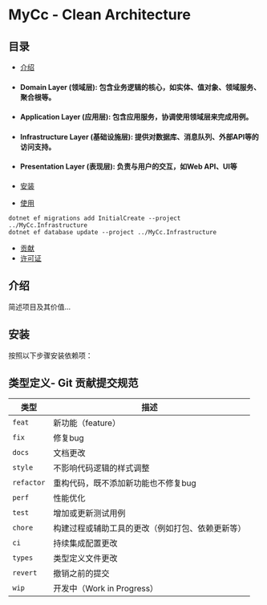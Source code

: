 # MyCc - Clean Architecture

## 目录
- [介绍](#介绍)

- #### Domain Layer (领域层): 包含业务逻辑的核心，如实体、值对象、领域服务、聚合根等。
- #### Application Layer (应用层): 包含应用服务，协调使用领域层来完成用例。
- #### Infrastructure Layer (基础设施层): 提供对数据库、消息队列、外部API等的访问支持。
- #### Presentation Layer (表现层): 负责与用户的交互，如Web API、UI等

- [安装](#安装)


- [使用](#使用)

```base
dotnet ef migrations add InitialCreate --project ../MyCc.Infrastructure
dotnet ef database update --project ../MyCc.Infrastructure
```

- [贡献](#贡献)
- [许可证](#许可证)

## 介绍
简述项目及其价值...

## 安装
按照以下步骤安装依赖项：



## 类型定义- Git 贡献提交规范

| 类型      | 描述                                               |
|-----------|----------------------------------------------------|
| `feat`    | 新功能（feature）                                   |
| `fix`     | 修复bug                                            |
| `docs`    | 文档更改                                           |
| `style`   | 不影响代码逻辑的样式调整                           |
| `refactor`| 重构代码，既不添加新功能也不修复bug                 |
| `perf`    | 性能优化                                           |
| `test`    | 增加或更新测试用例                                 |
| `chore`   | 构建过程或辅助工具的更改（例如打包、依赖更新等）    |
| `ci`      | 持续集成配置更改                                   |
| `types`   | 类型定义文件更改                                   |
| `revert`  | 撤销之前的提交                                     |
| `wip`     | 开发中（Work in Progress）                         |

